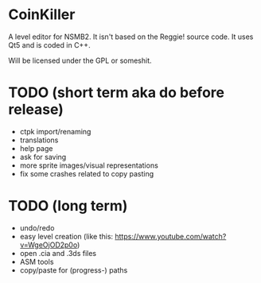# CoinKiller

A level editor for NSMB2. It isn't based on the Reggie! source code. It uses Qt5 and is coded in C++.

Will be licensed under the GPL or someshit.


# TODO (short term aka do before release)

 * ctpk import/renaming
 * translations
 * help page
 * ask for saving
 * more sprite images/visual representations
 * fix some crashes related to copy pasting
 
 
# TODO (long term) 

 * undo/redo
 * easy level creation (like this: https://www.youtube.com/watch?v=WgeOjOD2p0o)
 * open .cia and .3ds files
 * ASM tools
 * copy/paste for (progress-) paths

